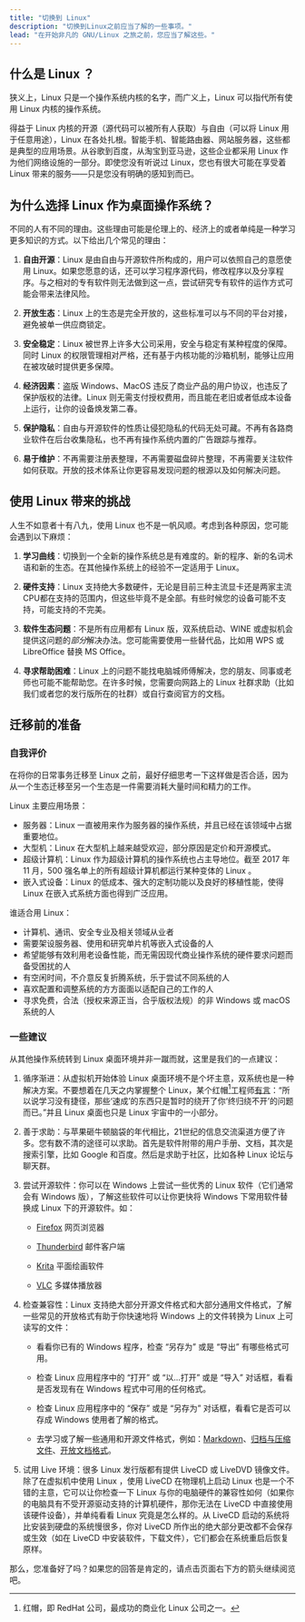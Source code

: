 ```yaml
---
title: "切换到 Linux"
description: "切换到Linux之前应当了解的一些事项。"
lead: "在开始非凡的 GNU/Linux 之旅之前，您应当了解这些。"
---
```


## 什么是 Linux ？

狭义上，Linux 只是一个操作系统内核的名字，而广义上，Linux 可以指代所有使用 Linux 内核的操作系统。

得益于 Linux 内核的开源（源代码可以被所有人获取）与自由（可以将 Linux 用于任意用途），Linux 在各处扎根。智能手机、智能路由器、网站服务器，这些都是典型的应用场景。从谷歌到百度，从淘宝到亚马逊，这些企业都采用 Linux 作为他们网络设施的一部分。即使您没有听说过 Linux，您也有很大可能在享受着 Linux 带来的服务——只是您没有明确的感知到而已。

## 为什么选择 Linux 作为桌面操作系统？

不同的人有不同的理由。这些理由可能是伦理上的、经济上的或者单纯是一种学习更多知识的方式。以下给出几个常见的理由：

1. **自由开源**：Linux 是由自由与开源软件所构成的，用户可以依照自己的意愿使用 Linux。如果您愿意的话，还可以学习程序源代码，修改程序以及分享程序。与之相对的专有软件则无法做到这一点，尝试研究专有软件的运作方式可能会带来法律风险。

1. **开放生态**：Linux 上的生态是完全开放的，这些标准可以与不同的平台对接，避免被单一供应商锁定。

1. **安全稳定**：Linux 被世界上许多大公司采用，安全与稳定有某种程度的保障。同时 Linux 的权限管理相对严格，还有基于内核功能的沙箱机制，能够让应用在被攻破时提供更多保障。

1. **经济因素**：盗版 Windows、MacOS 违反了商业产品的用户协议，也违反了保护版权的法律。Linux 则无需支付授权费用，而且能在老旧或者低成本设备上运行，让你的设备焕发第二春。

1. **保护隐私**：自由与开源软件的性质让侵犯隐私的代码无处可藏。不再有各路商业软件在后台收集隐私，也不再有操作系统内置的广告跟踪与推荐。

1. **易于维护**：不再需要注册表整理，不再需要磁盘碎片整理，不再需要关注软件如何获取。开放的技术体系让你更容易发现问题的根源以及如何解决问题。

## 使用 Linux 带来的挑战

人生不如意者十有八九，使用 Linux 也不是一帆风顺。考虑到各种原因，您可能会遇到以下麻烦：

1. **学习曲线**：切换到一个全新的操作系统总是有难度的。新的程序、新的名词术语和新的生态。在其他操作系统上的经验不一定适用于 Linux。

1. **硬件支持**：Linux 支持绝大多数硬件，无论是目前三种主流显卡还是两家主流CPU都在支持的范围内，但这些毕竟不是全部。有些时候您的设备可能不支持，可能支持的不完美。

1. **软件生态问题**：不是所有应用都有 Linux 版，双系统启动、WINE 或虚拟机会提供这问题的*部分*解决办法。您可能需要使用一些替代品，比如用 WPS 或 LibreOffice 替换 MS Office。

1. **寻求帮助困难**：Linux 上的问题不能找电脑城师傅解决，您的朋友、同事或老师也可能不能帮助您。在许多时候，您需要向网路上的 Linux 社群求助（比如我们或者您的发行版所在的社群）或自行查阅官方的文档。

## 迁移前的准备

### 自我评价

在将你的日常事务迁移至 Linux 之前，最好仔细思考一下这样做是否合适，因为从一个生态迁移至另一个生态是一件需要消耗大量时间和精力的工作。

Linux 主要应用场景：

- 服务器：Linux 一直被用来作为服务器的操作系统，并且已经在该领域中占据重要地位。
- 大型机：Linux 在大型机上越来越受欢迎，部分原因是定价和开源模式。
- 超级计算机：Linux 作为超级计算机的操作系统也占主导地位。截至 2017 年 11 月，500 强名单上的所有超级计算机都运行某种变体的 Linux 。
- 嵌入式设备：Linux 的低成本、强大的定制功能以及良好的移植性能，使得 Linux 在嵌入式系统方面也得到广泛应用。

谁适合用 Linux：

- 计算机、通讯、安全专业及相关领域从业者
- 需要架设服务器、使用和研究单片机等嵌入式设备的人
- 希望能够有效利用老设备性能，而无需因现代商业操作系统的硬件要求问题而备受困扰的人
- 有空闲时间，不介意反复折腾系统，乐于尝试不同系统的人
- 喜欢配置和调整系统的方方面面以适配自己的工作的人
- 寻求免费，合法（授权来源正当，合乎版权法规）的非 Windows 或 macOS 系统的人

### 一些建议

从其他操作系统转到 Linux 桌面环境并非一蹴而就，这里是我们的一点建议：

1. 循序渐进：从虚拟机开始体验 Linux 桌面环境不是个坏主意，双系统也是一种解决方案。不要想着在几天之内掌握整个 Linux，某个红帽[^rh]工程师[有言](https://www.zhihu.com/question/53295083/answer/2304247674)：“所以说学习没有捷径，那些‘速成’的东西只是暂时的绕开了你‘终归绕不开’的问题而已。”并且 Linux 桌面也只是 Linux 宇宙中的一小部分。

2. 善于求助：与苹果砸牛顿脑袋的年代相比，21世纪的信息交流渠道方便了许多。您有数不清的途径可以求助。首先是软件附带的用户手册、文档，其次是搜索引擎，比如 Google 和百度。然后是求助于社区，比如各种 Linux 论坛与聊天群。

3. 尝试开源软件：你可以在 Windows 上尝试一些优秀的 Linux 软件（它们通常会有 Windows 版），了解这些软件可以让你更快将 Windows 下常用软件替换成 Linux 下的开源软件。如：</p>
    - [Firefox](https://www.mozilla.org/en-US/firefox/new/) 网页浏览器</p>
    - [Thunderbird](https://www.thunderbird.net/en-US/) 邮件客户端</p>
    - [Krita](https://krita.org/) 平面绘画软件</p>
    - [VLC](https://www.videolan.org/vlc/) 多媒体播放器

4. 检查兼容性：Linux 支持绝大部分开源文件格式和大部分通用文件格式，了解一些常见的开放格式有助于你快速地将 Windows 上的文件转换为 Linux 上可读写的文件：</p>
    - 看看你已有的 Windows 程序，检查 “另存为” 或是 “导出” 有哪些格式可用。</p>
    - 检查 Linux 应用程序中的 “打开” 或 “以...打开” 或是 “导入” 对话框，看看是否发现有在 Windows 程式中可用的任何格式。</p>
    - 检查 Linux 应用程序中的 “保存” 或是 “另存为” 对话框，看看它是否可以存成 Windows 使用者了解的格式。</p>
    - 去学习或了解一些通用和开源文件格式，例如：[Markdown](https://www.markdown.xyz/)、[归档与压缩文件](https://wiki.archlinux.org/index.php/Archiving_and_compression)、[开放文档格式](https://baike.baidu.com/item/%E5%BC%80%E6%94%BE%E6%96%87%E6%A1%A3%E6%A0%BC%E5%BC%8F)。

5. 试用 Live 环境：很多 Linux 发行版都有提供 LiveCD 或 LiveDVD 镜像文件。除了在虚拟机中使用 Linux ，使用 LiveCD 在物理机上启动 Linux 也是一个不错的主意，它可以让你检查一下 Linux 与你的电脑硬件的兼容性如何（如果你的电脑具有不受开源驱动支持的计算机硬件，那你无法在 LiveCD 中直接使用该硬件设备），并单纯看看 Linux 究竟是怎么样的。从 LiveCD 启动的系统将比安装到硬盘的系统慢很多，你对 LiveCD 所作出的绝大部分更改都不会保存或生效（如在 LiveCD 中安装软件，下载文件），它们都会在系统重启后恢复原样。 

那么，您准备好了吗？如果您的回答是肯定的，请点击页面右下方的箭头继续阅览吧。

[^rh]: 红帽，即 RedHat 公司，最成功的商业化 Linux 公司之一。
